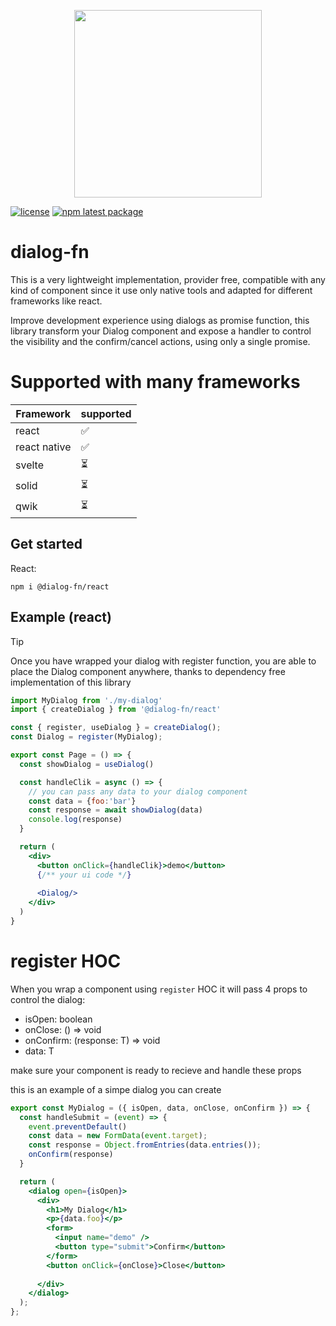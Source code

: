 <p align="center">
<img src="https://github.com/dialog-fn/dialog-fn/assets/36113236/2d08f4d0-09fb-4e06-8508-2076738385c3" width="300" height="300"> 
</p>

[![license](https://img.shields.io/badge/license-MIT-blue.svg)](https://github.com/mui/material-ui/blob/HEAD/LICENSE)
[![npm latest package](https://img.shields.io/npm/v/@dialog-fn/react/latest.svg)](https://www.npmjs.com/package/@dialog-fn/react)

# dialog-fn

This is a very lightweight implementation, provider free, compatible with any kind of component since it use only native tools and adapted for different frameworks like react.

Improve development experience using dialogs as promise function, this library transform your Dialog component and expose a handler to control the visibility and the confirm/cancel actions, using only a single promise.

# Supported with many frameworks

| Framework  | supported |
| ------------- | ------------- |
| react  | ✅ |
| react native | ✅  |
| svelte | ⏳ |
| solid | ⏳ | 
| qwik | ⏳ | 

## Get started

React:

```
npm i @dialog-fn/react
```


## Example (react)


> [!TIP]
> Once you have wrapped your dialog with register function, you are able to place the Dialog component anywhere, thanks to dependency free implementation of this library

```jsx
import MyDialog from './my-dialog'
import { createDialog } from '@dialog-fn/react'

const { register, useDialog } = createDialog();
const Dialog = register(MyDialog);

export const Page = () => {
  const showDialog = useDialog()

  const handleClik = async () => {
    // you can pass any data to your dialog component
    const data = {foo:'bar'}
    const response = await showDialog(data)
    console.log(response)
  }

  return (
    <div>
      <button onClick={handleClik}>demo</button>
      {/** your ui code */}
    
      <Dialog/>
    </div>
  )
}
```

# register HOC

When you wrap a component using `register` HOC it will pass 4 props to control the dialog:

- isOpen: boolean
- onClose: () => void
- onConfirm: (response: T) => void
- data: T

make sure your component is ready to recieve and handle these props

this is an example of a simpe dialog you can create

```jsx
export const MyDialog = ({ isOpen, data, onClose, onConfirm }) => {
  const handleSubmit = (event) => {
    event.preventDefault()
    const data = new FormData(event.target);
    const response = Object.fromEntries(data.entries());
    onConfirm(response)
  }

  return (
    <dialog open={isOpen}>
      <div>
        <h1>My Dialog</h1>
        <p>{data.foo}</p>
        <form>
          <input name="demo" />
          <button type="submit">Confirm</button>
        </form>
        <button onClick={onClose}>Close</button>
       
      </div>
    </dialog>
  );
};

```

